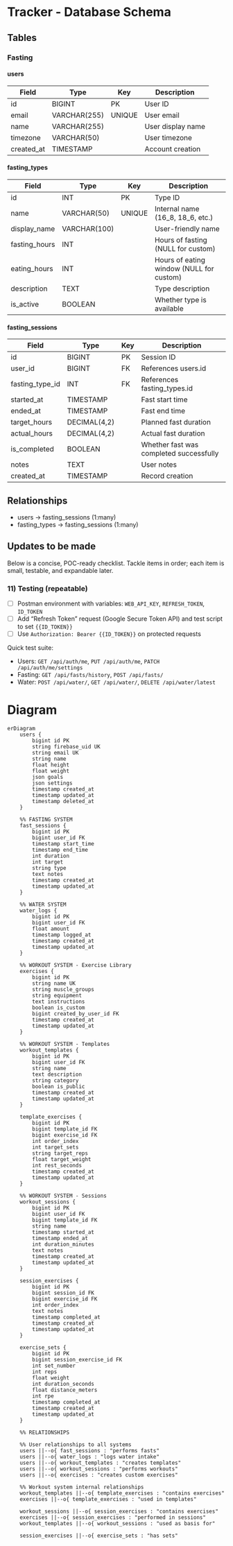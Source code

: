 # Tracker - Database Schema

## Tables

### Fasting

#### users
| Field | Type | Key | Description |
|-------|------|-----|-------------|
| id | BIGINT | PK | User ID |
| email | VARCHAR(255) | UNIQUE | User email |
| name | VARCHAR(255) | | User display name |
| timezone | VARCHAR(50) | | User timezone |
| created_at | TIMESTAMP | | Account creation |

#### fasting_types
| Field | Type | Key | Description |
|-------|------|-----|-------------|
| id | INT | PK | Type ID |
| name | VARCHAR(50) | UNIQUE | Internal name (16_8, 18_6, etc.) |
| display_name | VARCHAR(100) | | User-friendly name |
| fasting_hours | INT | | Hours of fasting (NULL for custom) |
| eating_hours | INT | | Hours of eating window (NULL for custom) |
| description | TEXT | | Type description |
| is_active | BOOLEAN | | Whether type is available |

#### fasting_sessions
| Field | Type | Key | Description |
|-------|------|-----|-------------|
| id | BIGINT | PK | Session ID |
| user_id | BIGINT | FK | References users.id |
| fasting_type_id | INT | FK | References fasting_types.id |
| started_at | TIMESTAMP | | Fast start time |
| ended_at | TIMESTAMP | | Fast end time |
| target_hours | DECIMAL(4,2) | | Planned fast duration |
| actual_hours | DECIMAL(4,2) | | Actual fast duration |
| is_completed | BOOLEAN | | Whether fast was completed successfully |
| notes | TEXT | | User notes |
| created_at | TIMESTAMP | | Record creation |

## Relationships
- users → fasting_sessions (1:many)
- fasting_types → fasting_sessions (1:many)


##

## Updates to be made

Below is a concise, POC-ready checklist. Tackle items in order; each item is small, testable, and expandable later.


### 11) Testing (repeatable)
- [ ] Postman environment with variables: `WEB_API_KEY`, `REFRESH_TOKEN`, `ID_TOKEN`
- [ ] Add “Refresh Token” request (Google Secure Token API) and test script to set `{{ID_TOKEN}}`
- [ ] Use `Authorization: Bearer {{ID_TOKEN}}` on protected requests

Quick test suite:
- Users: `GET /api/auth/me`, `PUT /api/auth/me`, `PATCH /api/auth/me/settings`
- Fasting: `GET /api/fasts/history`, `POST /api/fasts/`
- Water: `POST /api/water/`, `GET /api/water/`, `DELETE /api/water/latest`



# Diagram

```mermaid
erDiagram
    users {
        bigint id PK
        string firebase_uid UK
        string email UK
        string name
        float height
        float weight
        json goals
        json settings
        timestamp created_at
        timestamp updated_at
        timestamp deleted_at
    }
    
    %% FASTING SYSTEM
    fast_sessions {
        bigint id PK
        bigint user_id FK
        timestamp start_time
        timestamp end_time
        int duration
        int target
        string type
        text notes
        timestamp created_at
        timestamp updated_at
    }
    
    %% WATER SYSTEM
    water_logs {
        bigint id PK
        bigint user_id FK
        float amount
        timestamp logged_at
        timestamp created_at
        timestamp updated_at
    }
    
    %% WORKOUT SYSTEM - Exercise Library
    exercises {
        bigint id PK
        string name UK
        string muscle_groups
        string equipment
        text instructions
        boolean is_custom
        bigint created_by_user_id FK
        timestamp created_at
        timestamp updated_at
    }
    
    %% WORKOUT SYSTEM - Templates
    workout_templates {
        bigint id PK
        bigint user_id FK
        string name
        text description
        string category
        boolean is_public
        timestamp created_at
        timestamp updated_at
    }
    
    template_exercises {
        bigint id PK
        bigint template_id FK
        bigint exercise_id FK
        int order_index
        int target_sets
        string target_reps
        float target_weight
        int rest_seconds
        timestamp created_at
        timestamp updated_at
    }
    
    %% WORKOUT SYSTEM - Sessions
    workout_sessions {
        bigint id PK
        bigint user_id FK
        bigint template_id FK
        string name
        timestamp started_at
        timestamp ended_at
        int duration_minutes
        text notes
        timestamp created_at
        timestamp updated_at
    }
    
    session_exercises {
        bigint id PK
        bigint session_id FK
        bigint exercise_id FK
        int order_index
        text notes
        timestamp completed_at
        timestamp created_at
        timestamp updated_at
    }
    
    exercise_sets {
        bigint id PK
        bigint session_exercise_id FK
        int set_number
        int reps
        float weight
        int duration_seconds
        float distance_meters
        int rpe
        timestamp completed_at
        timestamp created_at
        timestamp updated_at
    }

    %% RELATIONSHIPS
    
    %% User relationships to all systems
    users ||--o{ fast_sessions : "performs fasts"
    users ||--o{ water_logs : "logs water intake"
    users ||--o{ workout_templates : "creates templates"
    users ||--o{ workout_sessions : "performs workouts"
    users ||--o{ exercises : "creates custom exercises"
    
    %% Workout system internal relationships
    workout_templates ||--o{ template_exercises : "contains exercises"
    exercises ||--o{ template_exercises : "used in templates"
    
    workout_sessions ||--o{ session_exercises : "contains exercises"
    exercises ||--o{ session_exercises : "performed in sessions"
    workout_templates ||--o{ workout_sessions : "used as basis for"
    
    session_exercises ||--o{ exercise_sets : "has sets"
```